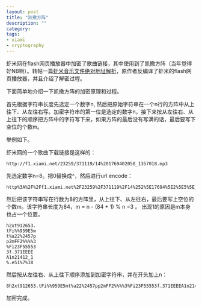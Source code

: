 ```yaml
---
layout: post
title: "凯撒方阵"
description: ""
category: 
tags:
- xiami
- cryptography
---
```


虾米网在flash网页播放器中加密了歌曲链接，其中使用到了凯撒方阵（当年觉得好NB啊）。转帖一篇[虾米音乐文件绝对地址解析](http://kanoha.org/2011/08/30/xiami-absolute-address/)，原作者反编译了虾米的flash网页播放器，并且介绍了解密过程。

下面简单地介绍一下凯撒方阵的加密原理和过程。

首先根据字符串长度先选定一个数字n, 然后把原始字符串在一个n行的方阵中从上往下、从左往右写。加密字符串的第一位是选定的数字n，接下来按从左往右、从上往下的顺序把方阵中的字符写下来，如果方阵的最后没有写满的话，最后要写下空位的个数m。

举例如下。

虾米网的一个歌曲下载链接是这样的：

	http://f1.xiami.net/23259/371119/14%201769402050_1357018.mp3

先选定数字n=8。把0替换成^，然后进行url encode：

	http%3A%2F%2Ff1.xiami.net%2F23259%2F371119%2F14%252%5E17694%5E2%5E5%5E_1357%5E18.mp3

然后把该字符串写在行数为8的方阵里，从上往下、从左往右，最后要写上空位的个数m。该字符串长度为84，m = n - (84 + 1) % n =3 。 出现1的原因是m本身也占一个位置。

	h2xt912653.
	tFi%%959E5m
	t%a22%2457p
	p2mFF2%%%%3
	%Fi23F55553
	3f.371EEEE
	A1n21412_1
	%.e51%7%18

然后按从左往右、从上往下顺序添加到加密字符串，并在开头加上n：

	8h2xt912653.tFi%%959E5mt%a22%2457pp2mFF2%%%%3%Fi23F55553f.371EEEEA1n21412_1%.e51%7%18

加密完成。


